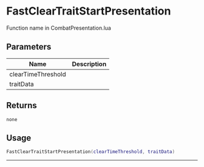 # FastClearTraitStartPresentation

Function name in CombatPresentation.lua

## Parameters

| Name               | Description |
| ------------------ | ----------- |
| clearTimeThreshold |             |
| traitData          |             |

## Returns

`none`

## Usage

```lua
FastClearTraitStartPresentation(clearTimeThreshold, traitData)
```

---
